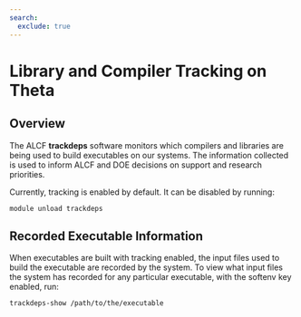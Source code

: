 ```yaml
---
search:
  exclude: true
---
```


# Library and Compiler Tracking on Theta

## Overview
The ALCF **trackdeps** software monitors which compilers and libraries are being used to build executables on our systems.  The information collected is used to inform ALCF and DOE decisions on support and research priorities.

Currently, tracking is enabled by default.  It can be disabled by running:

```
module unload trackdeps
```

## Recorded Executable Information
When executables are built with tracking enabled, the input files used to build the executable are recorded by the system. To view what input files the system has recorded for any particular executable, with the softenv key enabled, run:

```
trackdeps-show /path/to/the/executable
```
